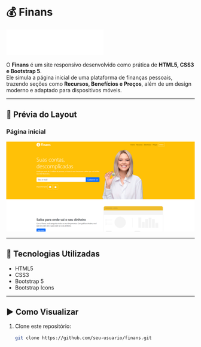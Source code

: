 # 💰 Finans

![Finans Logo](./assets/logo.png)

O **Finans** é um site responsivo desenvolvido como prática de **HTML5, CSS3 e Bootstrap 5**.  
Ele simula a página inicial de uma plataforma de finanças pessoais, trazendo seções como **Recursos, Benefícios e Preços**, além de um design moderno e adaptado para dispositivos móveis.

---

## 📸 Prévia do Layout

### Página inicial
![Finans](./assets/finans.png)

---

## 🚀 Tecnologias Utilizadas
- HTML5  
- CSS3  
- Bootstrap 5  
- Bootstrap Icons  

---

## ▶️ Como Visualizar
1. Clone este repositório:
   ```bash
   git clone https://github.com/seu-usuario/finans.git
